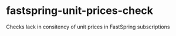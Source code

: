 # fastspring-unit-prices-check
 Checks lack in consitency of unit prices in FastSpring subscriptions
